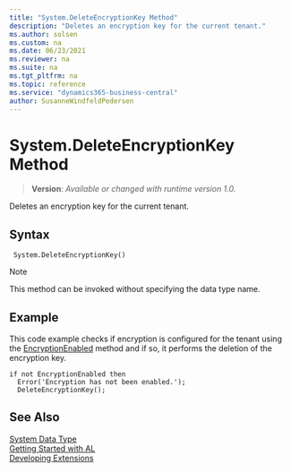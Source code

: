 ```yaml
---
title: "System.DeleteEncryptionKey Method"
description: "Deletes an encryption key for the current tenant."
ms.author: solsen
ms.custom: na
ms.date: 06/23/2021
ms.reviewer: na
ms.suite: na
ms.tgt_pltfrm: na
ms.topic: reference
ms.service: "dynamics365-business-central"
author: SusanneWindfeldPedersen
---
```

[//]: # (START>DO_NOT_EDIT)
[//]: # (IMPORTANT:Do not edit any of the content between here and the END>DO_NOT_EDIT.)
[//]: # (Any modifications should be made in the .xml files in the ModernDev repo.)
# System.DeleteEncryptionKey Method
> **Version**: _Available or changed with runtime version 1.0._

Deletes an encryption key for the current tenant.


## Syntax
```AL
 System.DeleteEncryptionKey()
```
> [!NOTE]
> This method can be invoked without specifying the data type name.



[//]: # (IMPORTANT: END>DO_NOT_EDIT)

## Example

This code example checks if encryption is configured for the tenant using the [EncryptionEnabled](../../methods-auto/system/system-encryptionenabled-method.md) method and if so, it performs the deletion of the encryption key.  

```al
if not EncryptionEnabled then  
  Error('Encryption has not been enabled.');  
  DeleteEncryptionKey();  
```

## See Also

[System Data Type](system-data-type.md)  
[Getting Started with AL](../../devenv-get-started.md)  
[Developing Extensions](../../devenv-dev-overview.md)